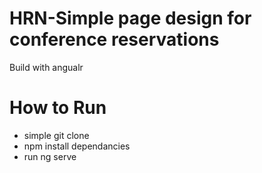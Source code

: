# HRN-Simple page design for conference reservations 
Build with angualr

# How to Run
- simple git clone
- npm install dependancies
- run ng serve
